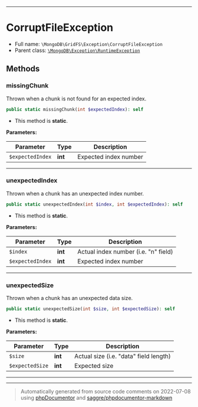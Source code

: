 ***

# CorruptFileException





* Full name: `\MongoDB\GridFS\Exception\CorruptFileException`
* Parent class: [`\MongoDB\Exception\RuntimeException`](../../Exception/RuntimeException.md)




## Methods


### missingChunk

Thrown when a chunk is not found for an expected index.

```php
public static missingChunk(int $expectedIndex): self
```



* This method is **static**.




**Parameters:**

| Parameter | Type | Description |
|-----------|------|-------------|
| `$expectedIndex` | **int** | Expected index number |




***

### unexpectedIndex

Thrown when a chunk has an unexpected index number.

```php
public static unexpectedIndex(int $index, int $expectedIndex): self
```



* This method is **static**.




**Parameters:**

| Parameter | Type | Description |
|-----------|------|-------------|
| `$index` | **int** | Actual index number (i.e. &quot;n&quot; field) |
| `$expectedIndex` | **int** | Expected index number |




***

### unexpectedSize

Thrown when a chunk has an unexpected data size.

```php
public static unexpectedSize(int $size, int $expectedSize): self
```



* This method is **static**.




**Parameters:**

| Parameter | Type | Description |
|-----------|------|-------------|
| `$size` | **int** | Actual size (i.e. &quot;data&quot; field length) |
| `$expectedSize` | **int** | Expected size |




***


***
> Automatically generated from source code comments on 2022-07-08 using [phpDocumentor](http://www.phpdoc.org/) and [saggre/phpdocumentor-markdown](https://github.com/Saggre/phpDocumentor-markdown)
